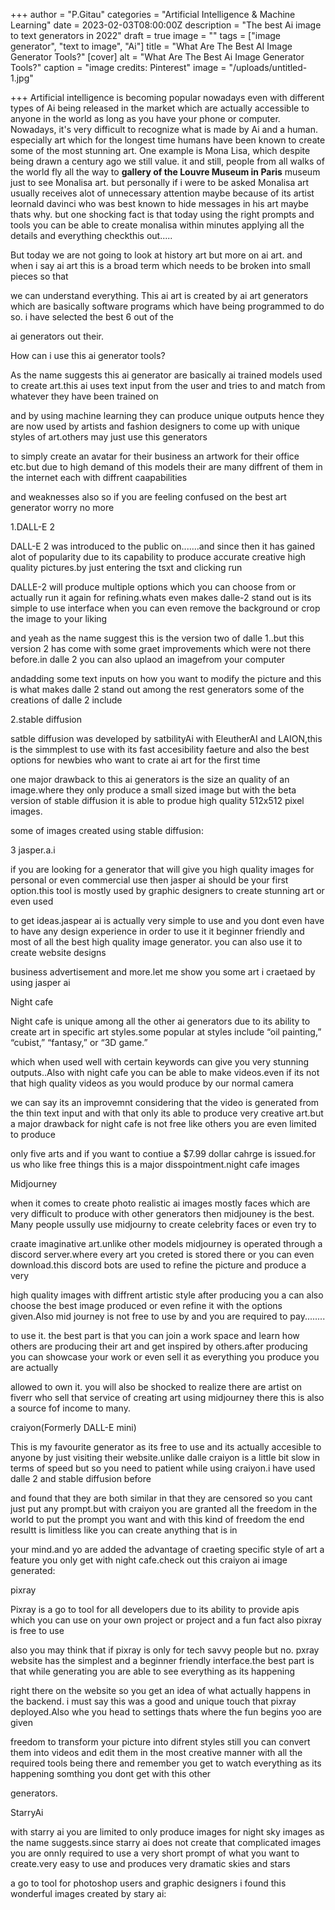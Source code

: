 +++
author = "P.Gitau"
categories = "Artificial Intelligence & Machine Learning"
date = 2023-02-03T08:00:00Z
description = "The best Ai image to text generators in 2022"
draft = true
image = ""
tags = ["image generator", "text to image", "Ai"]
title = "What Are The Best AI Image Generator Tools?"
[cover]
alt = "What Are The Best Ai Image Generator Tools?"
caption = "image credits: Pinterest"
image = "/uploads/untitled-1.jpg"

+++
Artificial intelligence is becoming popular nowadays even with different types of Ai being released in the market which are actually accessible to anyone in the world as long as you have your phone or computer. Nowadays, it's very difficult to recognize what is made by Ai and a human. especially art which for the longest time humans have been known to create some of the most stunning art. One example is Mona Lisa, which despite being drawn a century ago we still value. it and still, people from all walks of the world fly all the way to **gallery of the Louvre Museum in Paris** museum just to see Monalisa art. but personally if i were to be asked Monalisa art usually receives alot of unnecessary attention maybe because of its artist leornald davinci who was best known to hide messages in his art maybe thats why. but one shocking fact is that today using the right prompts and tools you can be able to create monalisa within minutes applying all the details and everything checkthis out.....

But today we are not going to look at history art but more on ai art. and when i say ai art this is a broad term which needs to be broken into small pieces so that 

we can understand everything. This ai art is created by ai art generators which are basically software programs which have being programmed to do so. i have selected the best 6 out of the

ai generators out their. 

How can i use this ai generator tools?

As the name suggests this ai generator are basically ai trained models used to create art.this ai uses text input from the user and  tries to and match from whatever they have been trained on

and by using machine learning they can produce unique outputs hence they are now used by artists and fashion designers to come up with unique styles of art.others may just use this generators

to simply create an avatar for their business an artwork for their office etc.but due to high demand of this models their are many diffrent of them in the internet each with diffrent caapabilities 

and weaknesses also so if you are feeling confused on the best art generator worry no more

1\.DALL-E 2

DALL-E 2 was introduced to the public on.......and since then it has gained alot of popularity due to its capability to produce accurate creative high quality pictures.by just entering the tsxt and clicking run

DALLE-2 will produce multiple options which you can choose from or actually  run it again for refining.whats even makes dalle-2 stand out is its simple to use interface when you can even remove the background or crop the image to your liking

and yeah as the name suggest this is the version two of dalle 1..but this version 2 has come with some graet improvements which were not there before.in dalle 2 you can also uplaod an imagefrom your computer

andadding some text inputs on how you want to modify the picture and this is what makes dalle 2 stand out among the rest generators some of the creations of dalle 2 include

 

2\.stable diffusion

satble diffusion was developed by satbilityAi  with EleutherAI and LAION,this is the simmplest to use with its fast accesibility faeture and also the best options for newbies who want to crate ai art for the first time

one major drawback to this ai generators is the size an quality of an image.where they only produce a small sized image but with the beta version of stable diffusion it is able to produe high quality 512x512 pixel images.

some of images created using stable diffusion:

3 jasper.a.i

if you are looking for a generator that will give you high quality images for personal or even commercial use then jasper ai should be your first option.this tool is mostly used by graphic designers to create stunning art or even used

to get ideas.jaspear ai is actually very simple to use and you dont even have to have any design experience in order to use it it beginner friendly and most of all the best high quality image generator. you can also use it to create website designs

business advertisement and more.let me show you some art i craetaed by using jasper ai

Night cafe

Night cafe is unique among all the other ai generators due to its ability to create art in specific art styles.some popular at styles include “oil painting,” “cubist,” “fantasy,” or “3D game.”

which when used well with certain keywords can give you very stunning outputs..Also with night cafe you can be able to make videos.even if its not that high quality videos as you would produce by our normal camera 

we can say its an improvemnt considering that the video is generated from the thin text input and with that only its able to produce very creative art.but a major drawback for night cafe is not free like others you are even limited to produce

only five arts and if you want to contiue a $7.99 dollar cahrge is issued.for us who like free things this is a major disspointment.night cafe images

Midjourney 

when it comes to create photo realistic ai images mostly faces which are very difficult to produce with other generators then midjouney is the best. Many people ussully use midjourny to create celebrity faces or even try to 

craate imaginative art.unlike other models midjourney is operated through a discord server.where every art you creted is stored there or you can even download.this discord bots are used to refine the picture and produce a very

high quality images with diffrent artistic style after producing you a can also choose the best image produced or even refine it with the options given.Also mid journey is not free to use by and you are required to pay........

to use it. the best part is that you can join a work space and learn how others are producing their art and get inspired by others.after producing you can showcase your work or even sell it as everything you produce you are actually 

allowed to own it. you will also be shocked to realize there are artist on fiverr who sell that service of creating art using midjourney there this is also a source fof income to many.

craiyon(Formerly DALL-E mini)

This is my favourite generator as its free to use and its actually accesible to anyone by just visiting their website.unlike dalle craiyon is a little bit slow in terms of speed but so you need to patient while using craiyon.i have used dalle 2 and stable diffusion before

and found that they are both similar in that they are censored so you cant just put any prompt.but with craiyon you are granted all the freedom in the world to put the prompt you want and with this kind of freedom the end resultt is limitless like you can create anything that is in

your mind.and yo are added the advantage of craeting specific style of art a feature you only get with night cafe.check out this craiyon ai image generated:

pixray

Pixray is a go to tool for all developers due to its ability to provide apis which you can use on your own project or project and a fun fact also pixray is free to use

also you may think that if pixray is only for tech savvy people but no. pxray website has the simplest and a beginner friendly interface.the best part is that while generating you are able to see everything as its happening 

right there on the website so you get an idea of what actually happens in the backend. i must say this was a good and unique touch that pixray deployed.Also whe you head to settings thats where the fun begins yoo are given

freedom to transform your picture into difrent styles still you can convert them into videos and edit them in the most creative manner with all the required tools being there and remember you get to watch everything as its happening somthing you dont get with this other 

generators. 

StarryAi

with starry ai you are limited to only produce images for night sky images as the name suggests.since starry ai does not create that complicated images you are onnly required to use a very short prompt of what you want to create.very easy to use and produces very dramatic skies and stars

a go to tool for photoshop users and graphic designers i found this wonderful images created by stary ai: